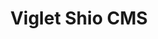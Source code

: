 ---
layout: solution
title: Viglet Shio CMS
status: stable
order: 2
identifier: shio
permalink: /shio/
get-started: https://shio.readme.io/
github: https://github.com/ShioCMS
github-org: ShioCMS
release: 0.3.7
main-color: tomato
logo-acronym: Sh
logo-section: CMS
short-name: Shio CMS
full-name: Viglet Shio CMS
description: Model Content, Use GraphQL and Create Site using Javascript with Native Cache and Search.
travis-url: https://travis-ci.com/ShioCMS/shio
twitter-url: https://twitter.com/shiocms
slack-url: https://shiocms.slack.com
youtube-playlist-id: PLucp-3sa10A40BeGVAvLChPwONTfQ0nmY
download-message: Download Shio CMS and create your site.
download-size: 155 MB
download-url: https://github.com/ShioCMS/shio/releases/download/v0.3.7/viglet-shio.jar
run-jar: viglet-shio.jar
run-port: 2710
social-image: https://avatars.githubusercontent.com/u/38250020?s=280&amp;v=4
---